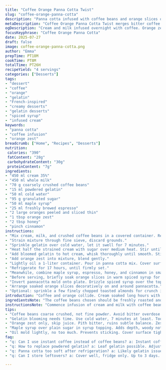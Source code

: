 ```yaml
---
title: "Coffee Orange Panna Cotta Twist"
slug: "coffee-orange-panna-cotta"
description: "Panna cotta infused with coffee beans and orange slices offering a balance of bitter and citrusy notes. Cream and milk soak coffee grounds overnight, then strained. Gelatin blooms in water, dissolves in sweetened warm cream mixture. Orange zest added for extra brightness. Maple syrup and fresh espresso mix for topping. Set for 17 hours in a lightly oiled mold covered with cling film. Serve with orange rounds soaked lightly in spiced honey for a contrasting texture and mild warmth."
metaDescription: "Coffee Orange Panna Cotta Twist merges bitter coffee infusion and bright orange zest in a creamy, gelatin-set dessert topped with spiced syrup and soaked orange slices."
ogDescription: "Cream and milk infused overnight with coffee. Orange zest mixes in. Gelatin sets. Spiced syrup and soaked orange slices finish the dish. Bold, bittersweet, fresh."
focusKeyphrase: "Coffee Orange Panna Cotta"
date: 2025-07-27
draft: false
image: coffee-orange-panna-cotta.png
author: "Emma"
prepTime: PT18M
cookTime: PT8M
totalTime: PT26H
recipeYield: "4 servings"
categories: ["Desserts"]
tags:
- "dessert"
- "coffee"
- "orange"
- "gelatin"
- "French-inspired"
- "creamy desserts"
- "gelatin desserts"
- "spiced syrup"
- "infused cream"
keywords:
- "panna cotta"
- "coffee infusion"
- "orange zest"
breadcrumb: ["Home", "Recipes", "Desserts"]
nutrition: 
 calories: "390"
 fatContent: "28g"
 carbohydrateContent: "30g"
 proteinContent: "7g"
ingredients:
- "450 ml cream 35%"
- "450 ml whole milk"
- "70 g coarsely crushed coffee beans"
- "15 ml powdered gelatin"
- "50 ml cold water"
- "95 g granulated sugar"
- "50 ml maple syrup"
- "25 ml freshly brewed espresso"
- "2 large oranges peeled and sliced thin"
- "1 tbsp orange zest"
- "2 tbsp honey"
- "pinch cinnamon"
instructions:
- "Mix cream, milk, and crushed coffee beans in a covered container. Refrigerate 14 hours to infuse aroma."
- "Strain mixture through fine sieve, discard grounds."
- "Sprinkle gelatin over cold water, let it swell for 7 minutes."
- "Heat half the strained cream with sugar over medium heat. Stir until dissolved and almost boiling. Remove from heat."
- "Add bloomed gelatin to hot cream, whisk thoroughly until smooth. Stir in remaining cream."
- "Add orange zest into mixture, blend gently."
- "Lightly oil a 1-liter container. Pour in panna cotta mix. Cover surface tightly with cling wrap."
- "Refrigerate for 17 hours, until firmly set."
- "Meanwhile, combine maple syrup, espresso, honey, and cinnamon in small bowl. Stir well."
- "Before serving, briefly soak orange slices in warm spiced syrup for 5 minutes."
- "Invert pannacotta mold onto plate. Drizzle spiced syrup over the top."
- "Arrange soaked orange slices decoratively on and around pannacotta."
- "Optional: sprinkle a few finely chopped toasted almonds for crunch if desired."
introduction: "Coffee and orange collide. Cream soaked long hours with coffee grounds. Then sweetened, warmed. Gelatin softened and added for structure. Citrus tang brightens the rich flavor. Spoonable, creamy, firm. Spiced honey maple syrup mixes with fresh espresso for a saucy punch. Orange segments soak in syrup for a vibrant, juicy contrast. No eggs or gluten. Dairy-heavy, rich mouthfeel. Slight bitterness balanced by maple and citrus. Texture thickened but delicate. Chill so the flavors settle. Dark, bitter, sweet. Slightly zesty, creamy mouthfuls. Drizzle liberally just before serving. Fresh, zingy slices sit on top, bites juiced with warming cinnamon. Layers of taste and texture on one plate. Good for late or after coffee. Panna cotta but less usual. Twisted."
ingredientsNote: "The coffee beans chosen should be freshly roasted and ground coarse to avoid overpowering bitterness. Soaking for 14 hours extracts a robust infusion without harshness. Adjust sugar amount to personal preference, balancing the natural acidity from orange slices. Powdered gelatin works best for easy blooming; some prefer leaf gelatin but adjust quantities accordingly. Orange zest adds complexity not achieved by juice alone. Maple syrup provides depth over plain sugar sweeteners and pairs better with espresso’s flavor. Honey with cinnamon gives the topping a gentle warmth, echoing autumn spices. Peeling oranges to reveal sections prevents pith bitterness. Light oiling the mold ensures uprooting panna cotta intact. Texture is deeply creamy, making the citrus and coffee notes pop."
instructionsNote: "Commence infusion of cream and milk with coffee beans, letting it steep well beyond normal time to maximize aroma extraction. Strain meticulously; any beans left can alter texture. Bloom gelatin fully before dissolving into hot sweetened cream—avoid boiling gelatin to preserve setting properties. Stir zest directly into cooled mixture for even distribution. Pour into oiled mold; cling wrap flush against cream reduces skin formation. Refrigerate at least 17 hours for best set; shorter times yield looser panna cotta. Prior to serving, soften orange slices in spiced syrup to imbue flavor while tenderizing texture. Drizzle syrup over inverted panna cotta, layering flavors in serving. Optional scatter of toasted almonds adds crunch; skip if nut allergies present. Keep all refrigerated until moments before serving; panna cotta can soften quickly if warm."
tips:
- "Coffee beans coarse crushed, not fine powder. Avoid bitter overdose. Soak 14 hours cold in milk and cream. Extract aroma slow. No heat yet. Strain well. Beans still inside? Grit and texture ruined. Clear infusion crucial."
- "Gelatin blooming needs time. Use cold water, 7 minutes at least. Too soon, mix lumps. Too late, gelatin weakens. Fold into warm, not boiling cream-sugar mix. Heat kills gelatin power. Stir well, dissolve fully. Smoothness matters. No clumps."
- "Orange zest only, skip juice. Pith bitter, ruins subtle balance. Zest is oils, brightness. Fold into cooled cream mix after gelatin melts. Prevents bitterness. Fresh zest recommended. Dried less punch. Restrain on quantity. Overpowering risks."
- "Maple syrup over plain sugar in syrup topping. Adds depth, woody notes. Fresh brewed espresso sharpens bittersweet edge. Honey plus cinnamon heats subtly, autumn spice, no burn. Warm syrup soak tenderizes orange slices, quick soak 5 minutes. Don't drown slices."
- "Oil mold lightly, no too much. Prevents sticking. Cover surface tight with cling wrap, reduces film skin on panna cotta. Press cling flush. Set at least 17 hours. Shorter time = loose texture, longer = firmer bite. Invert carefully. Crack? Chill longer, colder fridge."
faq:
- "q: Can I use instant coffee instead of coffee beans? a: Instant coffee powder won't infuse same way. Powder dissolves, not soak. Beans crushed slow release aroma. Instant risks bitter strong flavor, less smooth. Infusion method fails. Alternative: fresh coarse grind only mandatory."
- "q: How to replace powdered gelatin? a: Leaf gelatin possible. Adjust weight—about 2.5x leaf to powdered. Bloom leaves in cold water too. Dissolve same hot cream step. Avoid boil or gelatin breaks down. Agar can't replicate creamy texture, sets too firm, different mouthfeel."
- "q: Panna cotta too soft after refrigeration? a: Likely gelatin issue. Bloom gelatin fully. Heat over boiling damages gelling. Set time too short. 17+ hours minimum needed. Also check fridge temp—too warm, panna cotta loosens. Repeat with more gelatin if needed, but caution not too stiff."
- "q: Can I store leftovers? a: Cover well, fridge only. Up to 3 days. Freeze not advised, ruins texture. Keep syrup and soaked oranges separate. Add fresh before serving. Avoid mixing early—softens panna cotta prematurely. Keep cold always. Warm Panna cotta melts fast."

---
```

